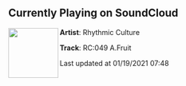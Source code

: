 ## Currently Playing on SoundCloud

[<img align="left" width="100" src="https://i1.sndcdn.com/artworks-8awt6c4IXeDv36A5-lmR3kw-t50x50.jpg">](https://soundcloud.com/rhythmicculturerecords/rc049-afruit)

**Artist**: Rhythmic Culture 

**Track**: RC:049 A.Fruit

Last updated at 01/19/2021 07:48
